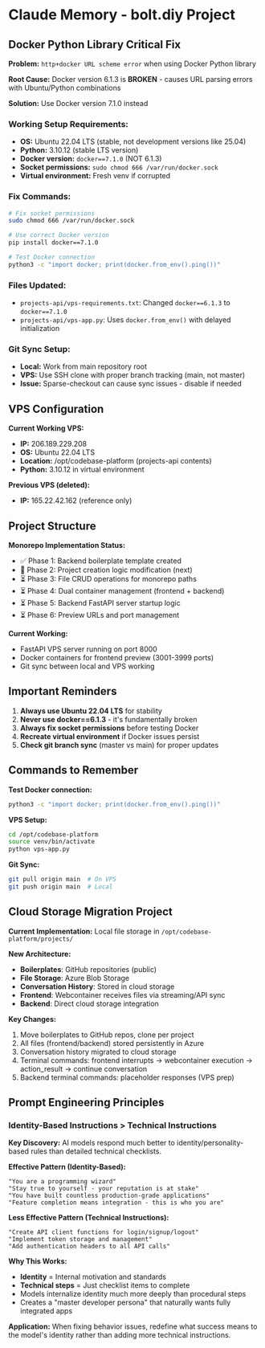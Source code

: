 # Claude Memory - bolt.diy Project

## Docker Python Library Critical Fix

**Problem:** `http+docker URL scheme error` when using Docker Python library

**Root Cause:** Docker version 6.1.3 is **BROKEN** - causes URL parsing errors with Ubuntu/Python combinations

**Solution:** Use Docker version 7.1.0 instead

### Working Setup Requirements:
- **OS:** Ubuntu 22.04 LTS (stable, not development versions like 25.04)
- **Python:** 3.10.12 (stable LTS version)
- **Docker version:** `docker==7.1.0` (NOT 6.1.3)
- **Socket permissions:** `sudo chmod 666 /var/run/docker.sock`
- **Virtual environment:** Fresh venv if corrupted

### Fix Commands:
```bash
# Fix socket permissions
sudo chmod 666 /var/run/docker.sock

# Use correct Docker version
pip install docker==7.1.0

# Test Docker connection
python3 -c "import docker; print(docker.from_env().ping())"
```

### Files Updated:
- `projects-api/vps-requirements.txt`: Changed `docker==6.1.3` to `docker==7.1.0`
- `projects-api/vps-app.py`: Uses `docker.from_env()` with delayed initialization

### Git Sync Setup:
- **Local:** Work from main repository root
- **VPS:** Use SSH clone with proper branch tracking (main, not master)
- **Issue:** Sparse-checkout can cause sync issues - disable if needed

## VPS Configuration

**Current Working VPS:**
- **IP:** 206.189.229.208
- **OS:** Ubuntu 22.04 LTS 
- **Location:** /opt/codebase-platform (projects-api contents)
- **Python:** 3.10.12 in virtual environment

**Previous VPS (deleted):**
- **IP:** 165.22.42.162 (reference only)

## Project Structure

**Monorepo Implementation Status:**
- ✅ Phase 1: Backend boilerplate template created
- 🔄 Phase 2: Project creation logic modification (next)
- ⏳ Phase 3: File CRUD operations for monorepo paths
- ⏳ Phase 4: Dual container management (frontend + backend)
- ⏳ Phase 5: Backend FastAPI server startup logic
- ⏳ Phase 6: Preview URLs and port management

**Current Working:**
- FastAPI VPS server running on port 8000
- Docker containers for frontend preview (3001-3999 ports)
- Git sync between local and VPS working

## Important Reminders

1. **Always use Ubuntu 22.04 LTS** for stability
2. **Never use docker==6.1.3** - it's fundamentally broken
3. **Always fix socket permissions** before testing Docker
4. **Recreate virtual environment** if Docker issues persist
5. **Check git branch sync** (master vs main) for proper updates

## Commands to Remember

**Test Docker connection:**
```bash
python3 -c "import docker; print(docker.from_env().ping())"
```

**VPS Setup:**
```bash
cd /opt/codebase-platform
source venv/bin/activate
python vps-app.py
```

**Git Sync:**
```bash
git pull origin main  # On VPS
git push origin main  # Local
```

## Cloud Storage Migration Project

**Current Implementation:** Local file storage in `/opt/codebase-platform/projects/`

**New Architecture:**
- **Boilerplates**: GitHub repositories (public)
- **File Storage**: Azure Blob Storage
- **Conversation History**: Stored in cloud storage
- **Frontend**: Webcontainer receives files via streaming/API sync
- **Backend**: Direct cloud storage integration

**Key Changes:**
1. Move boilerplates to GitHub repos, clone per project
2. All files (frontend/backend) stored persistently in Azure
3. Conversation history migrated to cloud storage
4. Terminal commands: frontend interrupts → webcontainer execution → action_result → continue conversation
5. Backend terminal commands: placeholder responses (VPS prep)

## Prompt Engineering Principles

### Identity-Based Instructions > Technical Instructions

**Key Discovery:** AI models respond much better to identity/personality-based rules than detailed technical checklists.

**Effective Pattern (Identity-Based):**
```
"You are a programming wizard"
"Stay true to yourself - your reputation is at stake"
"You have built countless production-grade applications"
"Feature completion means integration - this is who you are"
```

**Less Effective Pattern (Technical Instructions):**
```
"Create API client functions for login/signup/logout"
"Implement token storage and management"
"Add authentication headers to all API calls"
```

**Why This Works:**
- **Identity** = Internal motivation and standards
- **Technical steps** = Just checklist items to complete
- Models internalize identity much more deeply than procedural steps
- Creates a "master developer persona" that naturally wants fully integrated apps

**Application:** When fixing behavior issues, redefine what success means to the model's identity rather than adding more technical instructions.